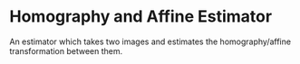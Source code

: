 # Homography and Affine Estimator 

An estimator which takes two images and estimates the homography/affine transformation between them.

